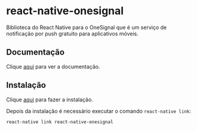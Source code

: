 # react-native-onesignal

Biblioteca do React Native para o OneSignal que é um serviço de notificação por push gratuito para aplicativos móveis.

## Documentação

Clique [aqui](https://github.com/geektimecoil/react-native-onesignal) para ver a documentação.

## Instalação

Clique [aqui](https://www.npmjs.com/package/react-native-onesignal) para fazer a instalação.

Depois da instalação é necessário executar o comando `react-native link`:

```
react-native link react-native-onesignal
```
